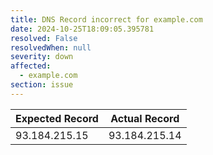 ```yaml
---
title: DNS Record incorrect for example.com
date: 2024-10-25T18:09:05.395781
resolved: False
resolvedWhen: null
severity: down
affected:
  - example.com
section: issue
---
```


| Expected Record  | Actual Record  |
|------------------|----------------|
| 93.184.215.15 | 93.184.215.14 |
